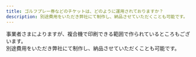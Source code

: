 ```yaml
---
title: ゴルフプレー券などのチケットは、どのように運用されておりますか？
description: 別途費用をいただき弊社にて制作し、納品させていただくことも可能です。
---
```


事業者さまによりますが、複合機で印刷できる範囲で作られているところもございます。  
別途費用をいただき弊社にて制作し、納品させていただくことも可能です。
 